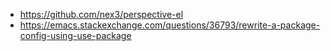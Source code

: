 - https://github.com/nex3/perspective-el
- https://emacs.stackexchange.com/questions/36793/rewrite-a-package-config-using-use-package